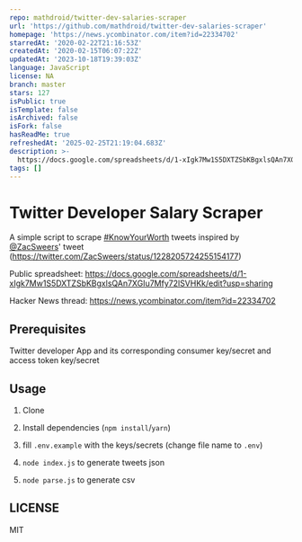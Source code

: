 ```yaml
---
repo: mathdroid/twitter-dev-salaries-scraper
url: 'https://github.com/mathdroid/twitter-dev-salaries-scraper'
homepage: 'https://news.ycombinator.com/item?id=22334702'
starredAt: '2020-02-22T21:16:53Z'
createdAt: '2020-02-15T06:07:22Z'
updatedAt: '2023-10-18T19:39:03Z'
language: JavaScript
license: NA
branch: master
stars: 127
isPublic: true
isTemplate: false
isArchived: false
isFork: false
hasReadMe: true
refreshedAt: '2025-02-25T21:19:04.683Z'
description: >-
  https://docs.google.com/spreadsheets/d/1-xIgk7Mw1S5DXTZSbKBgxlsQAn7XGIu7Mfy72lSVHKk/edit?usp=sharing
tags: []
---
```


# Twitter Developer Salary Scraper

A simple script to scrape [#KnowYourWorth](https://twitter.com/hashtag/KnowYourWorth)
tweets inspired by [@ZacSweers](https://twitter.com/ZacSweers)' tweet
(<https://twitter.com/ZacSweers/status/1228205724255154177>)

Public spreadsheet:
<https://docs.google.com/spreadsheets/d/1-xIgk7Mw1S5DXTZSbKBgxlsQAn7XGIu7Mfy72lSVHKk/edit?usp=sharing>

Hacker News thread:
<https://news.ycombinator.com/item?id=22334702>

## Prerequisites

Twitter developer App and its corresponding consumer key/secret and access token key/secret

## Usage

1. Clone

2. Install dependencies (`npm install`/`yarn`)

3. fill `.env.example` with the keys/secrets (change file name to `.env`)

4. `node index.js` to generate tweets json

5. `node parse.js` to generate csv

## LICENSE

MIT
